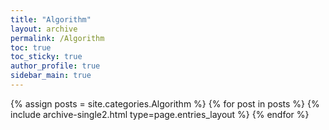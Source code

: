 ```yaml
---
title: "Algorithm"
layout: archive
permalink: /Algorithm
toc: true
toc_sticky: true
author_profile: true
sidebar_main: true
---
```



{% assign posts = site.categories.Algorithm %}
{% for post in posts %} {% include archive-single2.html type=page.entries_layout %} {% endfor %}